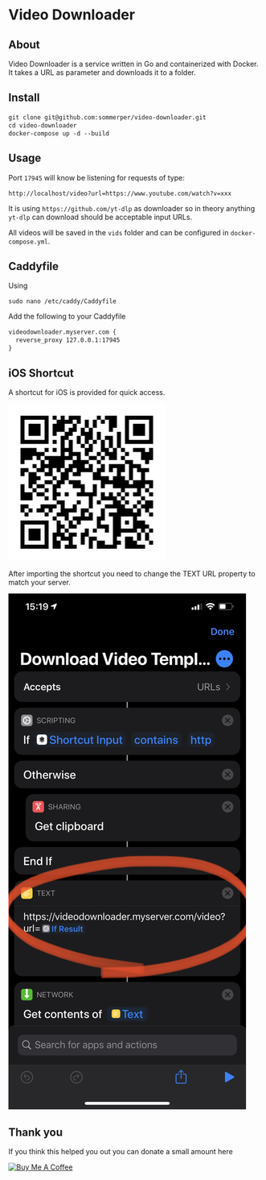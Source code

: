 # Video Downloader
## About
Video Downloader is a service written in Go and containerized with Docker.
It takes a URL as parameter and downloads it to a folder.

## Install
```
git clone git@github.com:sommerper/video-downloader.git
cd video-downloader
docker-compose up -d --build
```
## Usage
Port `17945` will know be listening for requests of type:
```
http://localhost/video?url=https://www.youtube.com/watch?v=xxx
```

It is using `https://github.com/yt-dlp` as downloader so in theory anything `yt-dlp` can download should be acceptable input URLs.

All videos will be saved in the `vids` folder and can be configured in `docker-compose.yml`.

## Caddyfile
Using

```
sudo nano /etc/caddy/Caddyfile
```
Add the following to your Caddyfile
```
videodownloader.myserver.com {
  reverse_proxy 127.0.0.1:17945
}
```

## iOS Shortcut
A shortcut for iOS is provided for quick access.

![Link to Shortcut](QR_Code_iOS_shortcut.png)

After importing the shortcut you need to change the TEXT URL property to match your server.

![Change text URL](DownloadVideoTemplate.jpeg)


## Thank you
If you think this helped you out you can donate a small amount here

<a href="https://www.buymeacoffee.com/persommer" target="_blank"><img src="https://cdn.buymeacoffee.com/buttons/v2/default-yellow.png" alt="Buy Me A Coffee" style="height: 60px !important;width: 217px !important;" ></a>